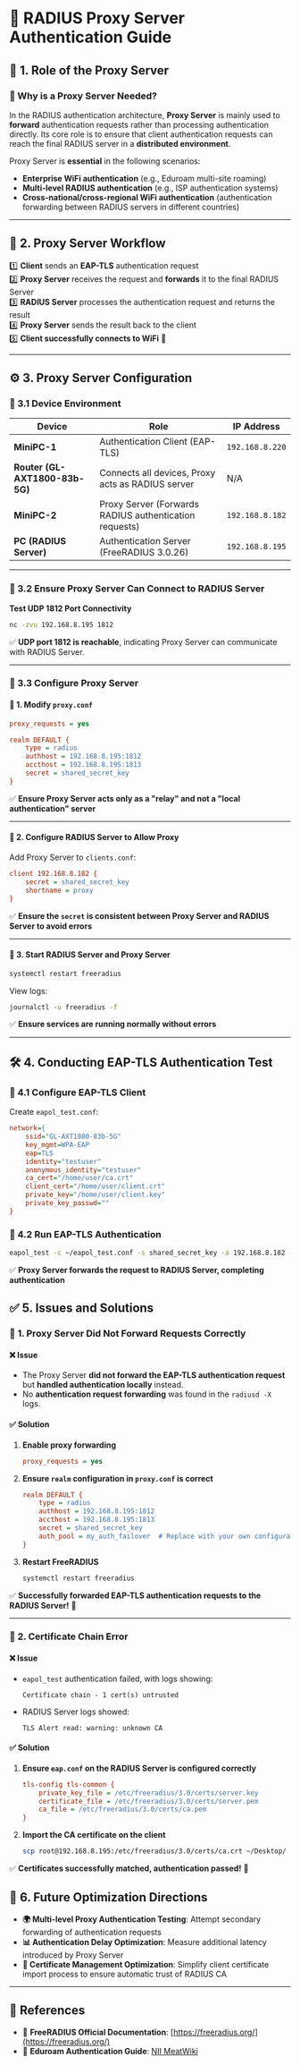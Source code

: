 # 📡 RADIUS Proxy Server Authentication Guide

## 📌 1. Role of the Proxy Server
### 🔹 Why is a Proxy Server Needed?
In the RADIUS authentication architecture, **Proxy Server** is mainly used to **forward** authentication requests rather than processing authentication directly. Its core role is to ensure that client authentication requests can reach the final RADIUS server in a **distributed environment**.

Proxy Server is **essential** in the following scenarios:
- **Enterprise WiFi authentication** (e.g., Eduroam multi-site roaming)
- **Multi-level RADIUS authentication** (e.g., ISP authentication systems)
- **Cross-national/cross-regional WiFi authentication** (authentication forwarding between RADIUS servers in different countries)

---

## 📡 2. Proxy Server Workflow
1️⃣ **Client** sends an **EAP-TLS** authentication request  
2️⃣ **Proxy Server** receives the request and **forwards** it to the final RADIUS Server  
3️⃣ **RADIUS Server** processes the authentication request and returns the result  
4️⃣ **Proxy Server** sends the result back to the client  
5️⃣ **Client successfully connects to WiFi** 🎉  

---

## ⚙️ 3. Proxy Server Configuration

### 📍 3.1 Device Environment
| Device | Role | IP Address |
|------|------|---------|
| **MiniPC-1** | Authentication Client (EAP-TLS) | `192.168.8.220` |
| **Router (GL-AXT1800-83b-5G)** | Connects all devices, Proxy acts as RADIUS server | N/A |
| **MiniPC-2** | Proxy Server (Forwards RADIUS authentication requests) | `192.168.8.182` |
| **PC (RADIUS Server)** | Authentication Server (FreeRADIUS 3.0.26) | `192.168.8.195` |

---

### 📍 3.2 Ensure Proxy Server Can Connect to RADIUS Server

**Test UDP 1812 Port Connectivity**
```sh
nc -zvu 192.168.8.195 1812
```
✅ **UDP port 1812 is reachable**, indicating Proxy Server can communicate with RADIUS Server.

---

### 📍 3.3 Configure Proxy Server
#### 🔹 1. Modify `proxy.conf`
```ini
proxy_requests = yes

realm DEFAULT {
    type = radius
    authhost = 192.168.8.195:1812
    accthost = 192.168.8.195:1813
    secret = shared_secret_key
}
```
✅ **Ensure Proxy Server acts only as a "relay" and not a "local authentication" server**

---

#### 🔹 2. Configure RADIUS Server to Allow Proxy
Add Proxy Server to `clients.conf`:
```ini
client 192.168.8.182 {
    secret = shared_secret_key
    shortname = proxy
}
```
✅ **Ensure the `secret` is consistent between Proxy Server and RADIUS Server to avoid errors**

---

#### 🔹 3. Start RADIUS Server and Proxy Server
```sh
systemctl restart freeradius
```
View logs:
```sh
journalctl -u freeradius -f
```
✅ **Ensure services are running normally without errors**

---

## 🛠 4. Conducting EAP-TLS Authentication Test

### 📌 4.1 Configure EAP-TLS Client
Create `eapol_test.conf`:
```ini
network={
    ssid="GL-AXT1800-83b-5G"
    key_mgmt=WPA-EAP
    eap=TLS
    identity="testuser"
    anonymous_identity="testuser"
    ca_cert="/home/user/ca.crt"
    client_cert="/home/user/client.crt"
    private_key="/home/user/client.key"
    private_key_passwd=""
}
```

### 📌 4.2 Run EAP-TLS Authentication
```sh
eapol_test -c ~/eapol_test.conf -s shared_secret_key -a 192.168.8.182 -p 1812
```
✅ **Proxy Server forwards the request to RADIUS Server, completing authentication**


## ✅ **5. Issues and Solutions**

### 🔴 **1. Proxy Server Did Not Forward Requests Correctly**
#### ❌ **Issue**
- The Proxy Server **did not forward the EAP-TLS authentication request** but **handled authentication locally** instead.
- No **authentication request forwarding** was found in the `radiusd -X` logs.

#### ✅ **Solution**
1. **Enable proxy forwarding**
   ```ini
   proxy_requests = yes
   ```
2. **Ensure `realm` configuration in `proxy.conf` is correct**
   ```ini
   realm DEFAULT {
       type = radius
       authhost = 192.168.8.195:1812
       accthost = 192.168.8.195:1813
       secret = shared_secret_key
       auth_pool = my_auth_failover  # Replace with your own configuration
   }
   ```
3. **Restart FreeRADIUS**
   ```sh
   systemctl restart freeradius
   ```
✅ **Successfully forwarded EAP-TLS authentication requests to the RADIUS Server!** 🎉

---

### 🔴 **2. Certificate Chain Error**
#### ❌ **Issue**
- `eapol_test` authentication failed, with logs showing:
  ```
  Certificate chain - 1 cert(s) untrusted
  ```
- RADIUS Server logs showed:
  ```
  TLS Alert read: warning: unknown CA
  ```

#### ✅ **Solution**
1. **Ensure `eap.conf` on the RADIUS Server is configured correctly**
   ```ini
   tls-config tls-common {
       private_key_file = /etc/freeradius/3.0/certs/server.key
       certificate_file = /etc/freeradius/3.0/certs/server.pem
       ca_file = /etc/freeradius/3.0/certs/ca.pem
   }
   ```
2. **Import the CA certificate on the client**
   ```sh
   scp root@192.168.8.195:/etc/freeradius/3.0/certs/ca.crt ~/Desktop/
   ```
✅ **Certificates successfully matched, authentication passed!** 🎉



## 📌 6. Future Optimization Directions
- **🌍 Multi-level Proxy Authentication Testing**: Attempt secondary forwarding of authentication requests
- **📊 Authentication Delay Optimization**: Measure additional latency introduced by Proxy Server
- **🔐 Certificate Management Optimization**: Simplify client certificate import process to ensure automatic trust of RADIUS CA  

---

## 📌 References
- 📖 **FreeRADIUS Official Documentation**: [https://freeradius.org/](https://freeradius.org/)
- 📖 **Eduroam Authentication Guide**: [NII MeatWiki](https://meatwiki.nii.ac.jp/confluence/pages/viewpage.action?pageId=94340973)

